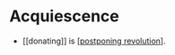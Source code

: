 # Acquiescence

- [[donating]] is [[postponing revolution]].


[//begin]: # "Autogenerated link references for markdown compatibility"
[postponing revolution]: postponing-revolution "Postponing Revolution"
[//end]: # "Autogenerated link references"